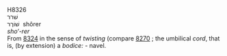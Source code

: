 <body>
  <p>H8326<br>  שׁרר  <br> שׁוֹרֶר  ‎  shôrer  <br><i>sho‘-rer </i><br>From <a href="h8324.htm">8324</a> in the sense of <i>twisting</i> (compare <a href="h8270.htm">8270</a> ; the umbilical <i>cord</i>, that is, (by extension) a <i>bodice: - </i>navel.<br></p>
 </body>